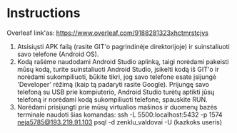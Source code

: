 # Instructions

Overleaf link'as: https://www.overleaf.com/9188281323xhctmrstcjvs

1. Atsisiųsti APK failą (rasite GIT'o pagrindinėje direktorijoje) ir suinstaliuoti savo telefone (Android OS).
2. Kodą rašėme naudodami Android Studio aplinką, taigi norėdami pakeisti mūsų kodą, turite suinstaliuoti Android Studio, įsikelti kodą iš GIT'o ir norėdami sukompiliuoti,
būkite tikri, jog savo telefone esate įsijungė 'Developer' rėžimą (kaip tą padaryti rasite Google). Prijungę savo telefoną su USB prie kompiuterio, Android Studio turėtų aptikti jūsų telefoną ir norėdami kodą sukompiliuoti telefone,
spauskite RUN. 
3. Norėdami prisijungti prie mūsų virtualios mašinos ir duomenų bazės terminale naudoti šias komandas:
    ssh -L 5500:localhost:5432 -p 1574 neja5785@193.219.91.103
    psql -d zenklu_valdovai -U (kazkoks useris)
